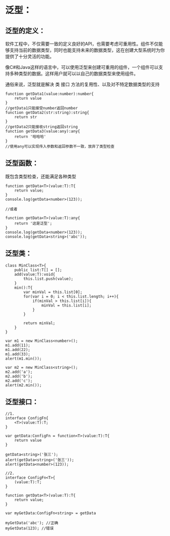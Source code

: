 # **泛型：**

## 泛型的定义：

软件工程中，不仅需要一致的定义良好的API，也需要考虑可重用性。组件不仅能够支持当前的数据类型，同时也能支持未来的数据类型，这在创建大型系统时为你提供了十分灵活的功能。

像C\#和Java这样的语言中，可以使用泛型来创建可重用的组件，一个组件可以支持多种类型的数据。这样用户就可以以自己的数据类型来使用组件。

通俗来说，泛型就是解决 类 接口 方法的复用性、以及对不特定数据类型的支持

```
function getData1(value:number):number{
    return value
}
//getData1只能接受number返回number
function getData2(str:string):string{
    return str
}
//getData2只能接收string返回string
function getData3(value:any):any{
    return '哈哈哈'
}
//使用any可以实现传入参数和返回参数不一致，放弃了类型检查
```

## 泛型函数：

既包含类型检查，还能满足各种类型

```
function getData<T>(value:T):T{
    return value;
}
console.log(getData<number>(123));

//或者

function getData<T>(value:T):any{
    return '这是泛型';
}
console.log(getData<number>(123));
console.log(getData<string>('abc'));
```

## 泛型类：

```
class MinClass<T>{
    public list:T[] = [];
    add(value:T):void{
        this.list.push(value);
    }
    min():T{
        var minVal = this.list[0];
        for(var i = 0; i < this.list.length; i++){
            if(minVal > this.list[i]){
                minVal = this.list[i];
            }
        }

        return minVal;
    }
}

var m1 = new MinClass<number>();
m1.add(11);
m1.add(22);
m1.add(33);
alert(m1.min());

var m2 = new MinClass<string>();
m2.add('a');
m2.add('b');
m2.add('c');
alert(m2.min());
```

## 泛型接口：

```
//1.
interface ConfigFn{
    <T>(value:T):T;
}

var getData:ConfigFn = function<T>(value:T):T{
    return value
}

getData<string>('张三');
alert(getData<string>('张三'));
alert(getData<number>(123));

//2.
interface ConfigFn<T>{
    (value:T):T;
}

function getData<T>(value:T):T{
    return value;
}

var myGetData:ConfigFn<string> = getData

myGetData('abc'); //正确
myGetData(123); //错误
```



